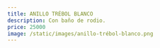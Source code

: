 ```yaml
---
title: ANILLO TRÉBOL BLANCO
description: Con baño de rodio.
price: 25000
image: /static/images/anillo-trébol-blanco.png
---
```

